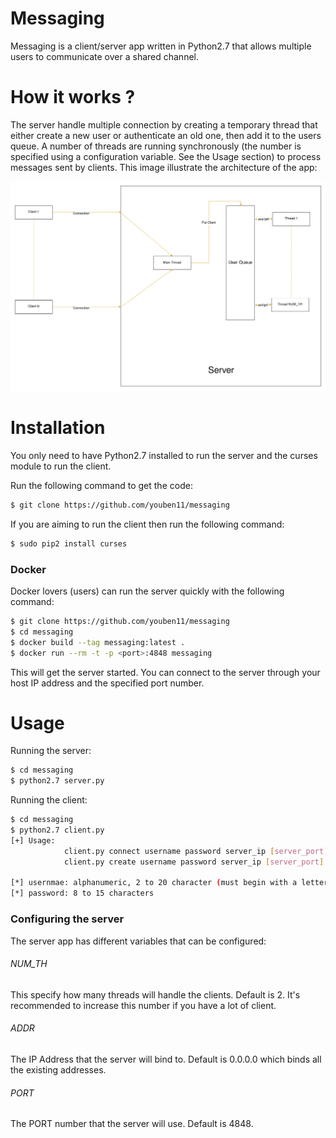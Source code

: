 # Messaging
Messaging is a client/server app written in Python2.7 that allows multiple users to communicate over a shared channel.

# How it works ?

The server handle multiple connection by creating a temporary thread that either create a new user or authenticate an old one, then add it to the users queue. A number of threads are running synchronously (the number is specified using a configuration variable. See the Usage section) to process messages sent by clients. This image illustrate the architecture of the app:

![architecture](https://github.com/youben11/messaging/blob/master/architecture.jpg)

# Installation

You only need to have Python2.7 installed to run the server and the curses module to run the client.

Run the following command to get the code:
```bash
$ git clone https://github.com/youben11/messaging
```
If you are aiming to run the client then run the following command:
```bash
$ sudo pip2 install curses
```

### Docker
Docker lovers (users) can run the server quickly with the following command:
```bash
$ git clone https://github.com/youben11/messaging
$ cd messaging
$ docker build --tag messaging:latest .
$ docker run --rm -t -p <port>:4848 messaging
```
This will get the server started. You can connect to the server through your host IP address and the specified port number.

# Usage
Running the server:
```bash
$ cd messaging
$ python2.7 server.py
```

Running the client:
```bash
$ cd messaging
$ python2.7 client.py
[+] Usage:
            client.py connect username password server_ip [server_port]
            client.py create username password server_ip [server_port]

[*] usernmae: alphanumeric, 2 to 20 character (must begin with a letter)
[*] password: 8 to 15 characters
```

### Configuring the server
The server app has different variables that can be configured:

###### NUM_TH
This specify how many threads will handle the clients. Default is 2. It's recommended to increase this number if you have a lot of client.

###### ADDR
The IP Address that the server will bind to. Default is 0.0.0.0 which binds all the existing addresses.

###### PORT
The PORT number that the server will use. Default is 4848.
